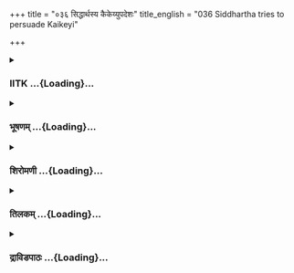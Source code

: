 +++
title = "०३६ सिद्धार्थस्य कैकेय्युपदेशः"
title_english = "036 Siddhartha tries to persuade Kaikeyi"

+++
<div caption="श्रीराम-हरिसीताराममूर्ति-घनपाठिभ्यां वचनम्" class="audioEmbed" src="https://archive.org/download/Ramayana-recitation-Sriram-harisItArAmamUrti-Ghanapaati-v2/Kanda_2/Kanda_2_AYK-036-Sidhdhardasya_Kaikeyyupadeshaha.mp3"></div>

<div class="js_include collapsed" newlevelforh1="3" title="IITK" unfilled url="/purANam/rAmAyaNam/audIchya-pAThaH/iitk/2_ayodhyAkANDam/03-nirgamaH/036_siddhArthasya_kaikeyyupadeshaH.md">
<details><summary><h3>IITK ...{Loading}...</h3></summary>

King Dasaratha orders four divisions of the army and a lot of wealth to
be sent with Rama --Kaikeyi objects --Siddhartha appeases Kaikeyi--the
king expresses his desire to accompany Rama to the forest.



#### श्लोकः
##### मूलम्
ततस्सुमन्त्रमैक्ष्वाकः पीडितोऽत्र प्रतिज्ञया।  
सबाष्पमतिनिश्श्वश्य जगादेदं पुनः पुनः॥2.36.1॥

##### शब्दार्थः
ततः then, अत्र in this matter, प्रतिज्ञया by the promise, पीडितः afflicted, ऐक्ष्वाकः descendant of Ikshvaku, Dasaratha, सबाष्पं with tears, अतिनिश्श्वस्य sighing deeply, सुमन्त्रम् to Sumantra, पुनः पुनः again and again, इदम् these words, जगाद  uttered.

##### आङ्ग्लानुवादः
Afflicted on account of the promise he had made, Dasaratha, descendant of the Ikshvakus heaved deep sighs again and again and with his eyes full of tears uttered these words to Sumantraः



#### श्लोकः
##### मूलम्
सूत रत्नसुसम्पूर्णा चतुर्विधबला चमूः।  
राघवस्यानुयात्रार्थं क्षिप्रं प्रतिविधीयताम्॥2.36.2॥

##### शब्दार्थः
सूत O charioteer, राघवस्य Rama's, अनुयात्रार्थम् to follow him in his journey, रत्नसुसम्पूर्णा  including gems, चतुर्विधबला four divisions of, चमूः the army, क्षिप्रम् immediately, प्रतिविधीयताम् be arranged.

##### आङ्ग्लानुवादः
O Sumantra arrange immediately four divisions of the army, wellequipped with  precious stones to escort Rama in his journey to (the forest).



#### श्लोकः
##### मूलम्
रूपाजीवाश्च वादिन्यो वणिजश्च महाधनाः।  
शोभयन्तु कुमारस्य वाहिनीं सुप्रसारिताः॥2.36.3॥

##### शब्दार्थः
वादिन्यः sweettongued, रूपाजीवाश्च beautiful courtesans, महाधनाः affluent, वणिजश्च  
merchants, सुप्रसारिताः with wellspread merchandise, कुमारस्य son's,  वाहिनीम् army, शोभयन्तु make it graceful.

##### आङ्ग्लानुवादः
Let the sweettongued courtesans, opulent merchants with well spreadout merchandise make the army of my son graceful.



#### श्लोकः
##### मूलम्
ये चैनमुपजीवन्ति रमते यैश्च वीर्यतः।  
तेषां बहुविधं दत्त्वा तानप्यत्र नियोजय ॥2.38.4॥

##### शब्दार्थः
ये च whoever, एनम् this (Rama), उपजीवन्ति depend for living, वीर्यतः gallantry, यैश्च with whom, रमते used to sport, तेषाम् of all of them, बहुविधम् several kinds (of wealth), दत्त्वा having given (incentives), तान् all of them, अत्र in this entourage, नियोजय employ.

##### आङ्ग्लानुवादः
Bestow immense wealth on those who depended on Rama for their living and on the gallant youths with whom he used to sport. Send them along with the entourage.



#### श्लोकः
##### मूलम्
आयुधानि च मुख्यानि नागरा श्शकटानि च।  
अनुगच्छन्तु काकुत्स्थं व्याधाश्चारण्य गोचराः॥2.36.5॥

##### शब्दार्थः
मुख्यानि main, आयुधानि च weapons, नागराः citizens, शकटानि च carts and carriages, आरण्यगोचराः wanderers in the forest, व्याधश्च fowlers, काकुत्स्थम् Rama, अनुगच्छन्तु follow.

##### आङ्ग्लानुवादः
Main weapons, citizens (bodyguards), carts, wanderers in the forest and fowlers wellacquainted with the forest shall follow Rama.



#### श्लोकः
##### मूलम्
निघ्नन् मृगान् कुञ्जरांश्च पिबंश्चारण्यकं मधु।  
नदीश्च विविधाः पश्यन्न राज्यस्य स्मरिष्यति॥2.36.6॥

##### शब्दार्थः
मृगान् antelopes, कुञ्जरांश्च elephants, निघ्नन् while slaying, आरण्यकम् available in the forest, मधु honey, पिबंश्च while drinking, विविधाः several, नदीश्च rivers, पश्यन् while beholding, राज्यस्य of kingdom, न स्मरिष्यति he will not recollect.

##### आङ्ग्लानुवादः
Hunting the elephants and antelopes, drinking forest honey, beholding several rivers on the way, Rama will not recollect the kingdom.



#### श्लोकः
##### मूलम्
धान्यकोशश्च यः कश्चिद्धनकोशश्च मामकः।  
तौ राममनुगच्छेतां वसन्तं निर्जने वने॥2.36.7॥

##### शब्दार्थः
यः whichever, मामकः mine, धान्यकोशः च granary, धनकोशः च the treasury, तौ those, निर्जने in the desolate, वने in forest, वसन्तं living, रामम् Rama, अनुगच्छेताम् both may follow.

##### आङ्ग्लानुवादः
Let the entire contents of my granary and treasury follow Rama wherever he lives in the desolate forest.



#### श्लोकः
##### मूलम्
यजन् पुण्येषु देशेषु विसृजं श्चाप्तदक्षिणाः।  
ऋषिभिश्च समागम्य प्रवत्स्यति सुखं वने॥2.36.8॥

##### शब्दार्थः
पुण्येषु holy, देशेषु places, यजन् while performing sacrifices, आप्तदक्षिणाः appropriate gifts,  विसृजंश्च liberally givng, ऋषिभिः with sages, समागम्य meeting, वने in the forest, सुखम् happily, प्रवत्स्यति he will live.

##### आङ्ग्लानुवादः
Performing sacrifices in the holy places and liberally giving appropriate gifts, Rama will live happily in the forest in the company of sages.



#### श्लोकः
##### मूलम्
भरतश्च महाबाहुरयोध्यां पालयिष्यति।  
सर्वकामैः सह श्रीमान् रामः संसाध्यतामिति ॥2.36.9॥

##### शब्दार्थः
महाबाहुः mightyarmed, भरतश्च Bharata also, अयोध्याम् to Ayodhya, पालयिष्यति will rule, श्रीमान्  auspicious, रामः Rama, सर्वकामैः सह with all objects of enjoyment, संसाध्यताम्  
furnish, इति thus spoke.

##### आङ्ग्लानुवादः
(While) mightyarmed Bharata will rule Ayodhya, Rama be furnished with all objects of enjoyment.



#### श्लोकः
##### मूलम्
एवं ब्रुवति काकुत्स्थे कैकेय्या भय मागतम्।  
मुखं चाप्यगमच्छोषं स्वरश्चापि न्यरुध्यत॥2.36.10॥

##### शब्दार्थः
काकुत्स्थे scion of the Kakutsthas (Dasaratha), एवम् in this way, ब्रुवति while saying, कैकेय्याः Kaikeyi, भयम् fear, आगतम् entered, मुखं चापि her face also, शोषम् dryness, आगमत् obtained, स्वरश्चापि even her voice, न्यरुध्यत choked.

##### आङ्ग्लानुवादः
While Dasaratha was saying these words, Kaikeyi was gripped by fear and her face looked pale. Even her voice got choked.



#### श्लोकः
##### मूलम्
सा विषण्णा च सन्त्रस्ता मुखेन परिशुष्यता।  
राजानमेवाभिमुखी कैकेयी वाक्यमब्रवीत्॥2.36.11॥

##### शब्दार्थः
सा कैकेयी Kaikeyi, विषण्णा च dejected, सन्त्रस्ता frightened, परिशुष्यता  drying up, मुखेन with countenance, राजानमेव to the king alone, अभिमुखी facing the king, वाक्यम् words, अब्रवीत् spoke.

##### आङ्ग्लानुवादः
The dejected and frightened Kaikeyi with a dry countenance, looked at the king and saidः



#### श्लोकः
##### मूलम्
राज्यं गतजनं साधो पीतमण्डां सुरामिव।  
निरास्वाद्यतमं शून्यं भरतो नाभिपत्स्यते॥2.36.12॥

##### शब्दार्थः
साधो O virtuous one, गतजनम् abandoned by men, शून्यम् empty (of wealth), निरास्वाद्यतमम्  incapable of being tasted (enjoyed), राज्यम् kingdom, पीतमण्डाम् essence evaporated, सुराम् इव like wine, भरतः Bharata, नाभिपत्स्यते will not receive.

##### आङ्ग्लानुवादः
O virtuous king Bharata will not take charge of the kingdom abandoned by men, drained of wealth and incapable of being enjoyed, like wine with its essence evaporated.



#### श्लोकः
##### मूलम्
कैकेय्यां मुक्तलज्जायां वदन्त्यामतिदारुणाम्।  
राजा दशरथो वाक्यमुवाचायतलोचनाम्॥2.36.13॥

##### शब्दार्थः
कैकेय्याम् when Kaikeyi, मुक्तलज्जायाम् shameless, अतिदारुणम् terribly cruel, वदन्त्याम्  speaking, राजा king, दशरथः Dasaratha, आयतलोचनाम् largeeyed woman, वाक्यम् these words, उवाच said.

##### आङ्ग्लानुवादः
King Dasaratha heard the terribly cruel and shameless words of that largeeyed Kaikeyi, and saidः



#### श्लोकः
##### मूलम्
वहन्तं किं तुदसि मां नियुज्य धुरि माऽहिते।  
अनार्ये कृत्यमारब्धं किं न पूर्वमुपारुधः॥2.36.14॥

##### शब्दार्थः
हिते O brutal one, मा me, धुरि in the yoke, नियुज्य having yoked, वहन्तम् while drawing, किम् why, माम् me, तुदसि goading, अनार्ये O vile one, आरब्धम् commenced, कृत्यम् act, पूर्वम् earlier, किम् why, न उपारुधः did not prevent.

##### आङ्ग्लानुवादः
O brutal Kaikeyi, you fastened me to the yoke and when I am drawing forward, why do you beat me? O vile woman why did  you not prevent me in the beginning itself?



#### श्लोकः
##### मूलम्
तस्यैतत्क्रोधसंयुक्तमुक्तं श्रुत्वा वराङ्गना।  
कैकेयी द्विगुणं क्रुद्धा राजानमिदमब्रवीत्॥2.36.15॥

##### शब्दार्थः
वराङ्गना that lovely woman, कैकेयी Kaikeyi, क्रोधसंयुक्तम् wrathful, तस्य that Dasaratha's, उक्तम् uttered, एतत् all these words, श्रुत्वा having heard, द्विगुणम् doubled, कृद्धा furious, राजानम् to the king, इदम् these words, अब्रवीत् spoke.

##### आङ्ग्लानुवादः
At these wrathful words of Dasaratha, Kaikeyi with redoubled fury replied to the kingः



#### श्लोकः
##### मूलम्
वैव वंशे सगरो ज्येष्ठं पुत्रमुपारुधत्।  
असमञ्ज इति ख्यातं तथायं गन्तुमर्हति॥2.36.16॥

##### शब्दार्थः
तव in your, वंशे एव dynasty itself, सगरः Sagara, असमञ्जः इति as Asamanjasa, ख्यातम्  wellknown, ज्येष्ठपुत्रम् eldest son, उपारुधत् was prevented (from assuming the kingdom),  अयम् this Rama also, तथा in the same way, गन्तुम् to go, अर्हति is worthy of.

##### आङ्ग्लानुवादः
In your own dynasty  king Sagara prevented his wellknown eldest son Asamanjasa (from enjoying the kingdom). Rama also should depart in the same manner.



#### श्लोकः
##### मूलम्
एवमुक्तो धिगित्येव राजा दशरथोऽब्रवीत्।  
व्रीडितश्च जनस्सर्वस् सा च तं नावबुध्यत॥2.36.17॥

##### शब्दार्थः
एवम् in this way, उक्तः having been told, राजा king, दशरथः Dasaratha, धिक् इत्येव             'shame' only, अब्रवीत् said, सर्वः all, जनः people, व्रीडितः were ashamed, सा च Kaikeyi, तम् that one, नावबुध्यत did not perceive.

##### आङ्ग्लानुवादः
Hearing the words of Kaikeyi, Dasaratha could say only 'shame'. All the people felt ashamed, but Kaikeyi could not understand this.



#### श्लोकः
##### मूलम्
तत्र वृद्धो महामात्रस्सिद्धार्थो नाम नामतः।  
शुचिर्बहुमतो राज्ञः कैकेयी मिदमब्रवीत्॥2.38.18॥

##### शब्दार्थः
तत्र present there, वृद्धः the aged, नामतः by name, सिद्धार्थो नाम named Siddartha, शुचिः holy, राज्ञः king, बहुमतः favourite, महामात्रः minister, कैकेयीम् to Kaikeyi, इदम् this, अब्रवीत् spoke.

##### आङ्ग्लानुवादः
An aged minister named Siddhartha who justified his name, highly respected by the king said this to Kaikeyiः



#### श्लोकः
##### मूलम्
असमञ्जो गृहीत्वा तु क्रीडतः पथि बालकान्।  
सरय्वाः प्रक्षिपन्नप्सु रमते तेन दुर्मतिः॥2.36.19॥

##### शब्दार्थः
दुर्मतिः wickedminded, असमञ्जः तु as for Asamanjasa, पथि on the street, क्रीडतः playing,  
बालकान् children, गृहीत्वा seizing, सरय्वाः Sarayu's, अप्सु in waters, प्रक्षिपन् while hurling, तेन with that, रमते amused.

##### आङ्ग्लानुवादः
That wickedminded Asamanjasa used to seize the children playing on the street and amuse himself by hurling them in the waters of river Sarayu.



#### श्लोकः
##### मूलम्
तं दृष्ट्वा नागरास् सर्वे कृद्धा राजानमब्रुवन्।  
असमञ्जं वृणीष्वैकमस्मान्वा राष्ट्रवर्धन॥2.36.20॥

##### शब्दार्थः
तम् them, दृष्ट्वा on watching, सर्वे all, नागराः people of the city, कृद्धाः enraged, राजानम् to the king, अब्रुवन् spoke, राष्ट्रवर्धन O enhancer of (prosperity of) the kingdom, एकम् one, असमञ्जम् Asamanjasa, अस्मान् वा or us, वृणीष्व choose.

##### आङ्ग्लानुवादः
Watching it, all the enraged citizens said to the king, 'O enhancer of the prosperity of the kingdom, either you choose Asamanjasa or us'.



#### श्लोकः
##### मूलम्
तानुवाच ततो राजा किन्निमित्तमिदं भयम्।  
ताश्चापि राज्ञा सम्पृष्टा वाक्यं प्रकृतयोऽब्रुवन्॥2.36.21॥

##### शब्दार्थः
ततः then, राजा king, तान् to them, उवाच said, इदं भयम् this fear, किन्निमित्तम्  why?, राज्ञा by the king, सम्पृष्टाः having been asked, ताः those, प्रकृतयश्चापि subjects also, वाक्यम् these words, अब्रुवन् said.

##### आङ्ग्लानुवादः
The king  then asked them, 'Why this fear?'. And the citizens respondedः



#### श्लोकः
##### मूलम्
डक्रीडतस्त्वेष नः पुत्रान् बालानुद्भ्रान्तचेतनः।  
सरय्वां प्रक्षिपन्मौर्ख्यादतुलां प्रीतिमश्नुते॥2.36.22॥

##### शब्दार्थः
उद्भ्रान्तचेतनः with an insane mind, एषः this one, क्रीडतः while playing, बालान् young ones, नः our, पुत्रान् sons, सरय्वाम् in Sarayu river, प्रक्षिपन् while throwing, मौर्ख्यात् in his insanity, अतुलाम्  incomparable, प्रीतिम् pleasure, अश्नुते deriving.

##### आङ्ग्लानुवादः
That insane (Asamanjasa) while throwing our children who were playing around into Sarayu river in his insanity derived incomparable pleasure'.



#### श्लोकः
##### मूलम्
स तासां वचनं श्रुत्वा प्रकृतीनां नराधिपः।  
तं तत्याजाहितं पुत्रं तेषां प्रियचिकीर्षया॥2.36.23॥

##### शब्दार्थः
सः नराधिपः that  king, तेषां प्रकृतीनाम् of those subjects, वचनम् words, श्रुत्वा having heard,  तासाम् to all of them, प्रियचिकीर्षया with the intention of pleasing them, अहितम् malevolent, तं पुत्रम् that son, तत्याज banished.

##### आङ्ग्लानुवादः
That king (Sagara) heard the words of the citizens and with the intention of doing good to them, banished that malevolent son.



#### श्लोकः
##### मूलम्
तं यानं शीघ्रमारोप्य सभार्यं सपरिच्छदम्।  
यावज्जीवं विवास्योऽयमिति स्वानन्वशात्पिता॥2.36.24॥

##### शब्दार्थः
पिता father, Sagara, भार्यम् to (his sons's) wife, सपरिच्छदम् with the clothes on them (then their, तम् him, शीघ्रम् without delay, यानम् in a carriage, आरोप्य got him placed, अयम् this one, यावज्जीवम् for life, विवास्यः इति shall be banished, स्वान् his servants, अन्वशात् ordered.

##### आङ्ग्लानुवादः
Then the father made him and his wife climb a carriage with the clothes they had at the time on them and at once ordered his servants to banish him for life.



#### श्लोकः
##### मूलम्
स फालपिटकं गृह्य गिरिदुर्गाण्यलोडयत्।  
दिशस् सर्वास्त्वनुचरन् स यथा पापकर्मकृत्॥2.36.25॥

##### शब्दार्थः
सः he, पापकर्मकृत् यथा like an evildoer, सर्वाः all, दिशः directions, अनुचरन् wandering about,  
सः he, फालपिटकम् a spade and a basket, गृह्य holding, गिरिदुर्गाणि impenetrable mountains, अलोडयत् spent digging.

##### आङ्ग्लानुवादः
Like an evildoer wandering about in different directions, holding a spade and a basket in his hand, he went about digging the impenetrable mountains.



#### श्लोकः
##### मूलम्
इत्येनमत्यजद्राजा सगरो वै सुधार्मिकः।  
रामः किमकरोत्पापं येनैवमुपरुध्यते॥2.36.26॥

##### शब्दार्थः
सुधार्मिकः highly righteous, सगरः राजा king Sagara, इति thus, एनम् him, अत्यजत् abandoned, रामः Rama, किं पापम् what sin, अकरोत् has committed, येन by which, एवम् this way,  उपरुध्यते should be banished.

##### आङ्ग्लानुवादः
Highly righteous king Sagara thus banished his son. What sin has Rama committed to secure a similar banishment?



#### श्लोकः
##### मूलम्
न हि कञ्चन पश्यामो राघवस्यागुणं वयम्।  
दुर्लभो ह्यस्य निरय श्शशाङ्कस्येव कल्मषम्॥2.36.27॥

##### शब्दार्थः
वयम् we, राघवस्य Rama's, अवगुणम् fault, कञ्चन even a little, न पश्यामः हि we do not see, शशाङ्कस्य moon's, कल्मषम् इव like stain, अस्य for this Rama, निरयः hell (blemish), दुर्लभः is difficult to find

##### आङ्ग्लानुवादः
We see no fault in Rama. Unlike the stain in the Moon it is difficult to find any  blemish in him.



#### श्लोकः
##### मूलम्
अथवा देवि दोषं त्वं कञ्चित्पश्यसि राघवे।  
तमद्य ब्रूहि तत्वेन तदा रामो विवास्यताम्॥2.36.28॥

##### शब्दार्थः
अथवा nevertheless, देवि Devi (Kaikeyi), त्वम् you, राघवे in the scion of the Raghu race (Rama), कञ्चित् the little, दोषम् fault, पश्यसि see, तम् about him, अद्य now, तत्त्वेन truly, ब्रूहि speak, तदा then, रामः Rama, विवास्यताम् will be exiled.

##### आङ्ग्लानुवादः
O Kaikeyi speak truly if you find any fault in this scion of the Raghu race (Rama). Then he will be exiled.



#### श्लोकः
##### मूलम्
अदुष्टस्य हि संत्यागः सत्पथे निरतस्य च।  
निर्दहेदपि शक्रस्य द्युतिं धर्मनिरोधनात्।2.36.29॥

##### शब्दार्थः
अदुष्टस्य of an innocent, सत्पथे on the righteous path, निरतस्य च engaged in, संत्यागः  banishment, धर्मनिरोधनात् by restraining righteousness, शक्रस्य अपि even Indra's, द्युतिम्  brilliance, निर्दहेत् will be destroyed.

##### आङ्ग्लानुवादः
The act of banishment of an innocent one walking the righteous path is like destroying the brilliance of Indra by restraining his righteousness.



#### श्लोकः
##### मूलम्
तदलं देवि रामस्य श्रिया विहतया त्वया।  
लोकतोऽपि हि ते रक्ष्यः परिवादः शुभानने॥2.36.30॥

##### शब्दार्थः
देवि Devi, तत् for that reason, त्वया by you, रामस्य Rama's, श्रिया with prosperity, विहतया has been ruined, अलम् enough, शुभानने O one of auspicious countenance, ते to you, लोकतः in the world, परिवादः अपि censure also, रक्ष्यः हि is to be saved.

##### आङ्ग्लानुवादः
O Devi, there is no use obstructing Rama's prosperity. O one with an auspicious countenance, save yourself from the censure of the world.



#### श्लोकः
##### मूलम्
श्रुत्वा तु सिद्धार्थवचो राजा श्रान्ततरस्वनः।  
शोकोपहतया वाचा कैकेयीमिदमब्रवीत्॥2.36.31॥

##### शब्दार्थः
सिद्धार्थवचः Siddhartha's words, श्रुत्वा having heard, राजा king, श्रान्ततरस्वनः in progressively failing voice, शोकोपहतया griefstricken, वाचा words, कैकेयीम् to Kaikeyi, इदम् these words, अब्रवीत् spoke.

##### आङ्ग्लानुवादः
Having heard Siddhartha, the king, stricken with grief, said to Kaikeyi in a gradually  
feeble voice.



#### श्लोकः
##### मूलम्
एतद्वचो नेच्छसि पापवृत्ते हितं न जानासि ममात्मनो वा।  
आस्थाय मार्गं कृपणं कुचेष्टा चेष्टा हि ते साधुपथादपेता॥2.36.32॥

##### शब्दार्थः
पापवृत्ते O one of vicious behaviour, एतत् वचः all these words, नेच्छसि do not please you, कुचेष्टा  of wicked attempts, कृपणम् vile, मार्गम् path, आस्थाय having adopted, मम to me, आत्मनो वा or to  you also, हितम् good, न जानासि you do not know, ते to you, चेष्टा actions, साधुपथात् from the right path, अपेता devoid

##### आङ्ग्लानुवादः
O Kaikeyi of vicious behaviour, you do not aceept even the words of Siddhartha. You woman of wicked acts, having adopted vile ways, and abjured the right path cannot know what is good either for you or for me.



#### श्लोकः
##### मूलम्
अनुव्रजिष्याम्यहमद्य रामं  
राज्यं परित्यज्य सुखं धनं च।  
सहैव राज्ञा भरतेन च त्वं  
यथासुखं भुङ्क्ष्व चिराय राज्यम्॥2.36.33॥

##### शब्दार्थः
अहम् I, राज्यम् kingdom, सुखम् comfort, धनं च wealth, परित्यज्य forsaking, अद्य today, रामम् Rama, अनुव्रजिष्यामि shall follow, त्वम् you, राज्ञा with the king, भरतेन सहैव along with Bharata, यथासुखम् happily, चिराय for a long time, राज्यम् kingdom, भुङ्क्ष्व enjoy.

##### आङ्ग्लानुवादः
Abandoning this kingdom, these comforts and this wealth, I shall follow Rama. Enjoy the kingdom for a long time happily along with king Bharata.  

#### समाप्तिः
 श्रीमद्रामायणे वाल्मीकीय आदिकाव्ये अयोध्याकाण्डे षट्त्रिंशस्सर्गः॥  
Thus ends  the thirtysixth sarga of Ayodhyakanda of the holy Ramayana, the first epic composed by sage Valmiki.

</details>
</div>
<div class="js_include collapsed" newlevelforh1="3" title="भूषणम्" unfilled url="/purANam/rAmAyaNam/audIchya-pAThaH/TIkA/bhUShaNa_iitk/2_ayodhyAkANDam/03-nirgamaH/036_siddhArthasya_kaikeyyupadeshaH.md">
<details><summary><h3>भूषणम् ...{Loading}...</h3></summary>



ततः सुमन्त्रमैक्ष्वाकः पीडितो ऽत्र प्रतिज्ञया ।  

स बाष्पमतिनिश्वस्य जगादेदं पुनःपुनः  ॥  २।३६।१  ॥   

तत इत्यादि । ततः कैकेयीसम्मत्यभावानन्तरम् । अत्र वरदानविषये  ॥  २।३६।१
 ॥   

  

सूत रत्नसुसम्पूर्णा चतुर्विधबला चमूः ।  

राघवस्यानुयात्रार्थं क्षिप्रं प्रतिविधीयताम्  ॥  २।३६।२  ॥   

सूतेति । अनुयात्रार्थं प्रतिविधीयतां प्रेष्यताम्  ॥  २।३६।२  ॥   

  

रूपाजीवाश्च वादिन्यो वणिजश्चमहाधनाः ।  

शोभयन्तु कुमारस्य वाहिनीं सुप्रसारिताः  ॥  २।३६।३  ॥   

रूपाजीवा इति । रूपाजीवा वेश्याः । "वारस्त्री गणिका वेश्या रूपाजीवा"
इत्यमरः । वादिन्यः परचित्ताकर्षणचतुरवचनाः । सुप्रसारिताः शिबिरदेशे
पण्यपदार्थप्रसारणं कुर्वन्तः  ॥  २।३६।३  ॥   

  

ये चैनमुपजीवन्ति रमते यैश्च वीर्यतः ।  

तेषां बहुविधं दत्त्वा तान्यप्यत्र नियोजय  ॥  २।३६।४  ॥   

य इति । एनं रामं बहुविधं सुवर्णरत्नवस्त्रादिकम् । अत्र वाहिन्याम्  ॥ 
२।३६।४  ॥   

  

आयुधानि च मुख्यानि नागराः शकटानि च ।  

अनुगच्छन्तु काकुत्स्थं व्याधाश्चारण्यगोचराः  ॥  २।३५।५  ॥   

आयुधानीति । आयुधानि आयुधधराः । नागराः नगराजाः श्रेष्ठिनः । शकटानि
तैलघृतादिप्रापकाणि । व्याधाः वने मार्गदर्शिनः  ॥  २।३६।५  ॥   

  

निघ्नन् मृगान् कुञ्जरांश्च पिबंश्चारण्यकं मधु ।  

नदीश्च विविधाः पश्यन्न राज्यस्य स्मरिष्यति  ॥  २।३६।६  ॥   

निघ्नन्निति । राज्यस्येति "अधीगर्थदयेशां कर्मणि" इति षष्ठी  ॥  २।३६।६
 ॥   

  

धान्यकोशश्च यः कश्चिद्धनकोशश्च मामकः ।  

तौ राममनुगच्छेतां वसन्तं निर्जने वने  ॥  २।३६।७  ॥   

धान्यकोश इति । कोशो वासस्थानम् । अनुगच्छेतां गोण्युष्ट्रादिमुखेनेति शेषः
 ॥  २।३६।७  ॥   

  

यजन् पुण्येषु देशेषु विसृजंश्चाप्तदक्षिणाः ।  

ऋषिभिश्च समागम्य प्रवत्स्यति सुखं वने  ॥  २।३६।८  ॥   

यजन्निति । विसृजत् दददिति यावत् । दक्षिणाः यज्ञदक्षिणाः  ॥  २।३६।८  ॥   

  

भरतश्च महाबाहुरयोध्यां पालयिष्यति ।  

सर्वकामैः सह श्रीमान् रामः संसाध्यतामिति  ॥  २।३६।९  ॥   

एवं ब्रुवति काकुत्स्थे कैकेय्या भयमागतम् ।  

मुखं चाप्यगमच्छोषं स्वरश्चापि न्यरुध्यत  ॥  २।३६।१०  ॥   

भरत इति । अयोध्यां पालयिष्यतीति सोपालम्भोक्तिः । सर्वकामैः सह साध्यतां
प्रस्थाप्यताम् । इतिशब्दः नियोगसमाप्तिवाचकः  ॥  २।३६।९१०  ॥   

  

सा विषण्णा च सन्त्रस्ता मुखेन परिशुष्यता ।  

राजानमेवाभिमुखी कैकेयी वाक्यमब्रवीत्  ॥  २।३६।११  ॥   

सेति । मुखेनेत्युपलक्षणे तृतीया  ॥  २।३६।११  ॥   

  

राज्यं गतजनं साधो पीतमण्डां सुरामिव ।  

निरास्वाद्यतमं शून्यं भरतो नाभिपत्स्यते  ॥  २।३६।१२  ॥   

राज्यमिति । पीतमण्डां "मण्डं दधिभवं मस्तु" इति मण्डशब्दो यथा दधिसारवाचकः
तद्वदत्रापि मण्डशब्देन सुरासार उच्यते । साधो इति सहासोक्तिः ।
निरास्वाद्यतमं निर्गतभोग्यवस्तुयुक्तम्  ॥  २।३६।१२  ॥   

  

कैकेय्यां मुक्तलज्जायां वदन्त्यामतिदारुणम् ।  

राजा दशरथो वाक्यमुवाचायतलोचनाम्  ॥  २।३६।१३  ॥   

कैकेय्यामिति । आयतलोचनामिति दैन्योक्तिमूलसौन्दर्योक्तिः  ॥  २।३६।१३  ॥   

  

वहन्तं किं तुदसि मां नियुज्य धुरि मा ऽहिते ।  

अनार्ये कृत्यमारब्धं किन्न पूर्वमुपारुधः  ॥  २।३६।१४  ॥   

वहन्तमिति । हे अहिते अहितकारिणि धुरि
वरदानहेतुकभरताभिषेचनरामविवासनरूपदुर्वहभारे । नियुज्य तथा वहन्तं मां
वत्सतरमिव किं तुदसि व्यथयसि, त्वदाज्ञप्तरामविवासनकारिणं किमर्थं पुनरपि
पीडयसीत्यर्थः । किमधुना पीड्यते ? पूर्वमेव भवता दत्तं खल्वित्यत्राह
अनार्य इति । हे अनार्ये आरब्धं कृत्यं सेनाप्रेषणादिकम् । पूर्वं
वरप्रार्थनाकाले किमर्थं नोपारुधः नोपरुद्धवती, न प्रार्थितवतीति यावत् ।
वरयाचनाकाले अनुद्घाटितत्वात् सेनाप्रेषणादिकं न निवर्त्तितव्यमिति भावः  ॥ 
२।३६।१४  ॥   

  

तस्यैतत् क्रोधसंयुक्तमुक्तं श्रुत्वा वराङ्गना ।  

कैकेयी द्विगुणं क्रुद्धा राजानमिदमब्रवीत्  ॥  २।३६।१५  ॥   

तस्येति । द्विगुणं क्रुद्धा प्रकारान्तरेण मदभिमतं विघटयतीति बहुतरं
क्रुद्धेत्यर्थः  ॥  २।३६।१५  ॥   

  

तवैव वंशे सगरो ज्येष्ठपुत्रमुपारुधत् ।  

असमञ्ज इति ख्यातं तथा ऽयं गन्तुमर्हति  ॥  २।३६।१६  ॥   

यद्यपि पूर्वमिदं न वृतं तथाप्यर्थसिद्धमित्याशयेनाह--तवैवेति । उपारुधदिति
निष्कासनमेवोच्यते । गन्तुमर्हतीति निर्देशात् तथायमिति निर्द्धन
एवेत्यर्थः  ॥  २।३६।१६  ॥   

  

एवमुक्तो धिगित्वेन राजा दशरथो ऽब्रवीत् ।  

व्रीडितश्च जनः सर्वः सा च तं नावबुध्यत  ॥  २।३६।१७  ॥   

एवमिति । प्रतिज्ञातातिरिक्तेपि चापलवतीं निन्दति । धिगिति । सा कैकेयी ।
तं व्रीडितं जनं नावबुध्यत नाजीगणत्  ॥  २।३६।१७  ॥   

  

तत्र वृद्धो महामात्रः सिद्धार्थो नाम नामतः ।  

शुचिर्बहुमतो राज्ञः कैकेयीमिदमब्रवीत्  ॥  २।३६।१८  ॥   

तत्रेति । महामात्रः प्रधानः । शुचिः अकुटिलः  ॥  २।३६।१८  ॥   

  

असमञ्जो गृहीत्वा तु क्रीडतः पथि दारकान् ।  

सरय्वाः प्रक्षिपन्नप्सु रमते तेन दुर्मतिः  ॥  २।३६।१९  ॥   

असमञ्ज इति । दाकान् बालकान् । तेन प्रक्षेपेण । सशब्दबुद्बुददजननेन हसन्
रमत इत्यर्थः  ॥  २।३६।१९  ॥   

  

तं दृष्ट्वा नागराः सर्वे क्रुद्धा राजानमब्रुवन् ।  

असमञ्जं वृणीष्वैकमस्मान् वा राष्ट्रवर्द्धन  ॥  २।३६।२०  ॥   

तमिति । वृणीष्व अत्र नगरे स्थापय  ॥  २।३६।२०  ॥   

  

तानुवाच ततो राजा किंनिमित्तमिदं भयम् ।  

ताश्चापि राज्ञा संपृष्टा वाक्यं प्रकृतयो ऽब्रुवन्  ॥  २।३६।२१  ॥   

तानिति । भयमित्यनन्तरमितिकरणं द्रष्टव्यम् । प्रकृतयः प्रजाः  ॥  २।३६।२१
 ॥   

  

क्रीडतस्त्वेष नः पुत्रान् बालानुद्भ्रान्तचेतनः ।  

सरय्वां प्रक्षिपन् मौर्ख्यादतुलां प्रीतिमश्नुते  ॥  २।३६।२२  ॥   

स तासां वचनं श्रुत्वा प्रकृतीनां नराधिपः ।  

तं तत्याजाहितं पुत्रं तासां प्रियचिकीर्षया  ॥  २।३६।२३  ॥   

क्रीडत इति । उद्भ्रान्तचेतनः भ्रान्तबुद्धिः  ॥  २।३६।२२२३  ॥   

  

तं यानं शीघ्रमारोप्य सभार्यं सपरिच्छदम् ।  

यावज्जीवं विवास्योयमिति स्वानन्वशात्पिता  ॥  २।३६।२४  ॥   

तमिति । अन्वशात् अनुशिष्टवान्  ॥  २।३६।२४  ॥   

  

स फालपिटकं गृह्य गिरिदुर्गाण्यलोलयत् ।  

दिशः सर्वास्त्वनुचरन् स यथा पापकर्मकृत्  ॥  २।३६।२५  ॥   

स फालेति । फालं मन्दमूलादिखननसाधनम् पिटका तद्धारणपात्रम् । एकवद्भावः ।
गृह्य गृहीत्वा । अलोलयत् कन्दमूलाद्यर्थम् अखनदित्यर्थः । यथा
पापकृत्तथाचरन् अलोलयदित्यन्वयः  ॥  २।३६।२५  ॥   

  

इत्येनमत्यजद्राजा सगरो वै सुधार्मिकः ।  

रामः किमकरोत्पापं येनैवमुपरुध्यते  ॥  २।३६।२६  ॥   

इतीति । उपरुध्यते विवास्यते  ॥  २।३६।२६  ॥   

  

न हि कञ्चन पश्यामो राघवस्यागुणं वयम् ।  

दुर्ल्लभो ह्यस्य निरयः शशाङ्कस्येव कल्मषम्  ॥  २।३६।२७  ॥   

अथवा देवि दोषं त्वं कंचित् पश्यसि राघवे ।  

तमद्य ब्रूहि तत्त्वेन ततो रामो विवास्यताम्  ॥  २।३६।२८  ॥   

अदुष्टस्य हि सन्त्यागः सत्पथे निरतस्य च ।  

निर्दहेदपि शक्रस्य द्युतिं धर्मनिरोधनात्  ॥  २।३६।२९  ॥   

न हीति । निरयः निरयहेतुभूतो दोषः  ॥  २।३६।२७२९  ॥   

  

तदलं देवि रामस्य श्रिया विहतया त्वया ।  

लोकतोपि हि ते रक्ष्यः परिवादः शुभानने  ॥  २।३६।३०  ॥   

तदिति । विहतया श्रिया अलम् अभिषेकविघातं मा कुर्वित्यर्थः । रक्ष्यः
परिहरणीयः । परिवादः निन्दा  ॥  २।३६।३०  ॥   

  

श्रुत्वा तु सिद्धार्थवचो राजा श्रान्ततरः स्वनः ।  

शोकोपहतया वाचा कैकेयीमिदमब्रवीत्  ॥  २।३६।३१  ॥   

श्रुत्वेति । श्रान्ततरः हीनतरः  ॥  २।३६।३१  ॥   

  

एतद्वचो नेच्छसि पापवृत्ते हितं न जानासि ममात्मनो वा ।  

आस्थाय मार्गं कृपणं कुचेष्टा चेष्टा हि ते साधुपथादपेता  ॥  २।३६।३२  ॥   

अनुव्रजिष्याम्यहमद्य रामं राज्यं परित्यज्य सुखं धनं च ।  

सहैव राज्ञा भरतेन च त्वं यथासुखं भुङ्क्ष्व चिराय राज्यम्  ॥  २।३६।३३  ॥   

एतदिति । एतद्वचः सिद्धार्थवचः । कृपणं कुत्सितमित्यर्थः । "कदर्ये
कृपणक्षुद्र" इत्यमरः । कुचेष्टेत्येतदुपपादयति चेष्टाहीति  ॥  २।३६।३२३३
 ॥   

  

इत्यार्षे श्रीरामायण्ो वाल्मीकीये आदिकाव्ये श्रीमदयोध्याकाण्डे
षङ्त्रिंशः सर्गः  ॥  ३६  ॥   

इति श्रीगो० श्रीरा० पीता० अयो० षट्त्रिंशः सर्गः  ॥  ३६  ॥   



</details>
</div>
<div class="js_include collapsed" newlevelforh1="3" title="शिरोमणी" unfilled url="/purANam/rAmAyaNam/audIchya-pAThaH/TIkA/shiromaNI_iitk/2_ayodhyAkANDam/03-nirgamaH/036_siddhArthasya_kaikeyyupadeshaH.md">
<details><summary><h3>शिरोमणी ...{Loading}...</h3></summary>



सुमन्त्रवचनश्रवणानन्तरकालिकं राजवृत्तमाह-- तत इत्यादिभिः । प्रतिज्ञया
राक्षसहननविषयकरामप्रतिश्रवेण स्वकृतरामाभिषेकप्रतिश्रवेण च पीडितः
ऐक्ष्वाको दशरथः सबाष्पं बाष्पसहितं यथा स्यात्तथा अतिनिःश्वस्येदं जगाद
कथयामास  ॥  २।३६।१  ॥   

  

तद्वचनमेवाह-- सूतेति । हे सूत रत्नसुसंपूर्णा नानारत्नव्याप्ता
चतुर्विधबला चतुर्विधानि रथादिचतुष्टयप्रकाराणि बलानि वीर्याणि यस्यां सा
चमूः सेना राघवस्य अनुयात्रार्थमनुगमनार्थं क्षिप्रं शीघ्रं प्रतिविधीयतां
प्रस्थाप्यताम्  ॥  २।३६।२  ॥   

  

रूपाजीवा इति । वादिन्यः रमणीयवचनशीलाः रूपाजीवा वेश्याः महाधनाः
प्रभूतधनवन्तः सुप्रसारिताः पण्याः द्रव्यप्रसारणचतुराश्च वणिजः वणिग्जातयः
कुमारस्य रामस्य वाहिनीं सेनां शोभयन्तु । वादिन्य इत्यस्य स्थाने शालिन्य
इति भूषणपाठः । "वारस्त्री गणिकावेश्या रूपाजीवा" इत्यमरः  ॥  २।३६।२,३  ॥   

  

ये इति । एनं राममुपजीवन्ति यैश्च सः वीर्यतः पराक्रमदर्शनादिना रमते तेषां
योग्यं बहुविधमनेकप्रकारधनं दत्त्वा तानपि अत्र रामसहगमने नियोजय
प्रेषयेत्यर्थः  ॥  २।३६।४  ॥   

  

आयुधानीति । मुख्यानि राममात्रग्रहणयोग्यानि आयुधानि बाणप्रभृतीनि नागराः
नगरवासिनः शकटानि च अरण्यकोविदाः वनविषयकातिज्ञानवन्तो व्याधाश्च
काकुत्स्थं राममनुगच्छन्तु  ॥  २।३६।५  ॥   

  

व्याधप्रेषणे प्रयोजनं वदन्नाह-- निघ्नन्निति । हननयोग्यानपि
मृगादीन्निघ्नन्निवर्तयन्नारण्यकं वनोद्भवं मधु अनेकविधपुष्परसं
पिबन्सन्राज्यं राजसुखं न संस्मरिष्यति । एतेन रामो विहारप्रियो ऽस्तीति
राजनिश्चयः सूचितः । प्रसिद्धश्च निपूर्वकहनः निवर्तनार्थकत्वं शिष्टं
निघ्नन्ति कम्पितमित्यादिना वेदभाष्ये तत्र वधो नार्थः ।
शब्दानामनित्यत्वापत्तेः । मतान्तरे ऽपि शब्दानां प्राणसम्बन्धाभावेन
प्राणावियोगानुकूलव्यापारार्थस्यात्रासम्भवात्  ॥  २।३६।६  ॥   

  

धान्येति । मामको मत्सम्बन्धी । एतेन रामसमीपं तज्जिगमिषा सूचिता  ॥  २।३६।७
 ॥   

  

कोशप्रेषणे प्रयोजनं वदन्नाह-- यजन्निति । आप्तदक्षिणाः
आचार्याद्युचितस्वर्णादीन् विसृजन् ददत् सन्वने सुखं प्रवत्स्यति  ॥  २।३६।८
 ॥   

  

नन्विह कः पालयितेत्यत आह-- भरत इति । महाबाहुर्भरतः अयोध्यां पालयिष्यति
अतः सर्वकामैः इच्छाविषयीभूतकृत्स्नपदार्थैर्युक्तो रामः संसाध्यतां
तदीप्सितगमनसिद्धिः संपाद्यतामित्यर्थः  ॥  २।३६।९  ॥   

  

एवमिति । काकुत्स्थे दशरथे एवमनेन प्रकारेण ब्रुवति कथयति सति कैकेय्या भयं
क्षुद्रराक्षसवधफलकनिखिलपरिवारगमनहेतुकलोकापवादभीतिमागतं प्राप्तमत एव मुखं
तस्याः आननं शोषमगमत् अत एव स्वरो ऽपि व्यरुध्यत  ॥  २।३६।१०  ॥   

  

सेति । सन्त्रस्ता
सैन्यगमननिवारणफलकस्वविज्ञापनाहेतुकसन्दिग्धराजकोपहेतुकोद्वेगविशिष्टा अत
एव विषण्णा उदासीनचित्ता अभिमुखी राजसम्मुखे स्थिता परिशुष्यता
मुखेनोपलक्षिता कैकेयी इदं वाक्यमब्रवीत्  ॥  २।३६।११  ॥   

  

तद्वचनमेवाह-- राज्यमिति । साधो हे प्रव्राजनसाधक गतजनं गताः जनाः
पित्रादयो यस्मात्तत एव शून्यं पित्रादिसामग्रीजातरहितमत एव
निरास्वाद्यतममास्वाद्यतमपित्रादिसम्माननादिसुखरहितं राज्यं भरतो न
अभिपत्स्यते प्राप्स्यते । तत्र दृष्टान्तः पीतमण्डां पीतसारां सुरां जना
इव किञ्च पीतः मण्डो दधिसारो यस्याः तां सुरां सुदत्तां दधिव्यक्तिमिव एतेन
भरतो ऽपि सहैव गन्तेति सूचितं तेन भवदादिरहितेनैव रामेण गन्तव्यमिति
व्यञ्जितम्  ॥  २।३६।१२  ॥   

  

कैकय्यामिति । कैकेय्यामतिदारुणं वियोगबोधकत्वेनातिदारुणत्वेन प्रतीयमानं
वाक्यं वदत्यामत एव मुक्तलज्जायां
मुक्तानैहिकामुष्मिकानुरागरहितान्परमहंसानपि लज्जयति तस्यां सत्यामायतलोचनं
कैकेयीं राजा दशरथ्ा उवाच  ॥  २।३६।१३  ॥   

  

तद्वाक्यमेवाह-- वहन्तमिति । धुरि धरणीभारभूते अनार्ये क्षुद्रे अहिते
धर्मविरोधित्वेन शत्रौ राक्षसजाते तद्विनाशार्थं मां राज्यलक्ष्मीं
सेनामित्यर्थः । वहन्तं प्रेषयन्तं मा मां किं तुदसि खेदयसि । ननु नाहं
तुदामि किन्तु प्रार्थयामीत्यत आह-- आरब्धं मदाज्ञया
सर्वजनकर्तृकप्रारम्भकर्मीभूतं कृत्यं कृतिनिष्पाद्यं
सेनागमनमित्यर्थापूर्वं मदाज्ञापनात्पूर्वकाले किं किमर्थं न उपारुधः
सैन्यादिभिर्न गन्तव्यमिति पूर्वमेव कुतो नोक्तमित्यर्थः  ॥  २।३६।१४  ॥   

  

तस्येति । क्रोधसंयुक्तं क्रोधहेतुकत्वेन प्रतीयमानं तस्य राज्ञः उक्तं
वचनं श्रुत्वा क्रुद्धा क्रुध् क्रोधं जहाति हायपति सा कैकेयी द्विगुणं
द्वौ रामविषयकस्नेहवृद्धिरामसत्यप्रतिज्ञत्वे गुणौ यस्मिन् तदिदं
भोगत्यागविषयककुलाचारप्रमाणबोधनपूर्वकसत्यप्रतिज्ञत्वबोधकं वचनं
राजानमब्रवीत्  ॥  २।३६।१५  ॥   

  

तद्वचनमेवाह-- तवेति । तव वंशे पूर्वपरम्परायामेव असमञ्ज इति ख्यातं
ज्येष्ठपुत्रमुपारुधत् तद्भोग्यभोगान्न्यवर्तयत् तथा राज्यभोगत्यागप्रकारेण
अयं रामो गन्तुमर्हति  ॥  २।३६।१६  ॥   

  

एवमिति । एवमनेन प्रकारेण केकय्या उक्तः राजा दशरथः धिक्
त्वद्दत्तदृष्टान्तमिति शेषः इत्येवाब्रवीद्रामगमननिवृत्तिप्रकारं
नाब्रवीदित्यर्थः । एतेन राज्ञो लज्जा जातेति व्यक्तमत एव सर्वो जनः
व्रीडितः राजव्रीडितत्वदर्शनेन लज्जित आसीदिति शेषः । सा केकयी तं
राजकृतदृष्टान्तधिक्कारं नावबुध्यत अगणयत् पत्युक्तसर्वप्रकारवचनस्य
सह्यत्वान्न किञ्चिदब्रवीदित्यर्थः  ॥  २।३६।१७  ॥   

  

तत्रेति । तत्र राज्ञस्तूष्णीम्भावेन स्थितौ सत्यां नामतः सिद्धार्थः
सिद्धार्थनामेत्यर्थः । कैकेयीमिदं नाम प्रसिद्धमब्रवीत्  ॥  २।३६।१८  ॥   

  

तद्वचनमेवाह-- असमञ्ज इति । पथि मार्गे क्रीडतो
दारकान्बालान्प्रक्षिपन्सन्नास्ते इति शेषः । तेन प्रक्षेपेण
दुर्मतिरसमञ्जो रमते  ॥  २।३६।१९  ॥   

  

तमिति । तमसमञ्जकर्तृकबालक्षेपं दृष्ट्वा क्रुद्धनागराः अब्रुवन् ।
तद्वचनमेवाह-- असमञ्जमस्मान्वा वृणीष्व स्वीकुरु द्वयोरत्र स्थितौ निर्वाहो
न भवितेति तात्पर्यम्  ॥  २।३६।२०  ॥   

  

तानिति । इदं निर्वाहो न भवितेत्येतद्भयम् । भयं किंनिमित्तं किङ्कारणकमिति
राजा तान्नागरानुवाच राज्ञा सम्पृष्टाः ताः प्रकृतयः प्रजाः नागरा इत्यर्थः
वाक्यमब्रुवन्  ॥  २।३६।२१  ॥   

  

तद्वाक्यमेवाह-- क्रीडत इति । एषो ऽसमञ्जो
बालानल्पवयस्कान्मौर्ख्यात्क्रीडाकर्तृ़नत एवोद्भ्रान्तचेतसो
ऽनवस्थितचित्तान्नो ऽस्माकं पुत्रान्सरय्वां प्रक्षिपन्सन्नतुलां प्रीतिं
प्रसन्नतामश्नुते प्राप्तोति  ॥  २।३६।२२  ॥   

  

स इति । स नराधिपः सगरस्तासां प्रकृतीनां वचनं श्रुत्वा प्रकृतीनामहितं
तमसमञ्जं पुत्रं तत्याज  ॥  २।३६।२३  ॥   

  

त्यागप्रकारं बोधयन्नाह-- तमिति । सपरिच्छदं वनवासयोग्यसामग्रीसहितं
तमसमञ्जं यानमारोप्य यावज्जीवमयं विवास्यः वने स्थापनीय इति तान्
प्राप्तविवासनाधिकारान्पिता अन्वशादब्रवीत्  ॥  २।३६।२४  ॥   

  

सेति । फालं वनस्थोपभोग्यकन्दमूलादिखननसाधकं, पिटका
फलादिस्थापनयोग्यमञ्जूषाविशेषः तयोः समाहारद्वन्द्वः तेन सहितं
पितृप्रेषितसामग्रीजातमित्यर्थः । गृह्य गृहीत्वा सर्वाः दिशः अनुचरन्सन्
सः असमञ्जः गिरिदुर्गाणि अलोकयत् । तत्र दृष्टान्तः यथा पापकर्मकृत्
एतदुपमालङ्कारेण असमञ्जस्य पापकर्मकर्तृत्वाभावः सूचितः । तेन
स्वविषयकपित्रतिप्रीतिनिरसनार्थं जले बालप्रक्षेप इति  

सूचितं तेन तस्य विज्ञानि श्रेष्ठत्वं व्यक्तम्  ॥  २।३६।२५  ॥   

  

इतीति । सुधार्मिकः सगरः इति अनेन प्रकारेण एनमसमञ्जमत्यजत्
एवमसमञ्जोक्तिप्रकारेण रामः किं पापं पापाभासमकरोत् तेन हेतुभूतेन
उपरुध्यते तद्राज्यभोग इति शेषः  ॥  २।३६।२६  ॥   

  

ननु त्वमेव विचारयेत्यत आह-- नहीति । राघवस्य रामस्य कञ्चन अगुणं
गुणाविरोधि दोषकर्मेत्यर्थः । वयं न पश्यामः तत्र हेतुः शशाङ्कस्य
द्वितीयाचन्द्रस्य कल्मषमिव अस्य निरयः कल्मषं दुर्लभः नैवास्तीत्यर्थः  ॥ 
२।३६।२७ ॥   

  

अथवेति । अथवा तत्त्वेन त्वं पश्यसि चेद् ब्रूहि  ॥  २।३६।२८  ॥   

  

अदुष्टस्येति । अदुष्टस्येति दोषरहितस्य धर्मविरोधवान् धर्मविरोधबोधकः
सन्त्यागः शक्रस्यापि द्युतिं तेजः निर्दहेद्विनाशयेत्  ॥  २।३६।२९  ॥   

  

ननु किं रामधर्मविरोधकर्त्री त्वं मयि पश्यसि येनैवं वदसीत्यत आह-- तदिति ।
अविहतया नित्ययेत्यर्थः । श्रिया युक्तया त्वया लोकतो ऽपि रामस्य परिवादः
परिहासः हिते स्वकर्तृकशुभलोकप्राप्तये अरक्ष्यः परिहर्तव्य इत्यर्थः ।
एतेन तन्न कृतमित्येव त्वयि विरोधकर्त्रीत्वमिति ध्वनितं तेन रामविवासनं
किञ्चित्तद्दोषानुमापकं भवितेति सूचितं तेन स न विवासनीय इति प्रार्थना
बोधिता  ॥  २।३६।३०  ॥   

  

श्रुत्वेति । श्रान्ततरस्वरो राजा शोकोपहतया
निश्चितरामवियोगजनितशोकाक्रान्तया वाचा अब्रवीत्  ॥  २।३६।३१  ॥   

  

तद्वचनमेवाह-- एतदिति । पापरूपे राक्षसे कृपणं दुःखदं मार्गमास्थाय
निश्चित्य एतद्वचः सिद्धार्थवचनं ममात्मनो रामस्य हितं नैव जानासि । अत एव
नेच्छसि अतस्ते कुचेष्टा कुत्सितव्यापारत्वेन प्रतीयमाना चेष्टा व्यापारः
असाधुपथादपेता त्यक्ता शिष्टसम्मत एवायं पन्था इत्यर्थः । कुचेष्टाशब्दः
आचारक्विबन्तप्रकृतिककर्तृक्विबन्तः  ॥  २।३६।३२  ॥   

  

इदानीं स्वस्य रामवियोगासहिष्णुत्वं बोधयन्नाह-- अन्विति । राज्यादिकं
परित्यज्य अद्य अस्मिन् दिने राममनुव्रजिष्यामि सर्वे मन्त्रिणः त्वं च
चिराय बहुकालं प्रभूतं राज्यं सुखं यथा स्यात्तथा भुङ्क्ष्व पालय भुजो ऽनवन
इत्यस्याप्रवृत्तिस्तु सञ्ज्ञापूर्वकविधेरनित्यत्वादेतेन भरतं
क्षिप्रमानयेति सूचितम्  ॥  २।३६।३३  ॥   

  

इति श्रीमद्वाल्मीकीयरामायणव्याख्याने रामायणशिरोमणावयोध्याकाण्डे
षट्त्रिशः सर्गः  ॥  २।३६  ॥   

  

  



</details>
</div>
<div class="js_include collapsed" newlevelforh1="3" title="तिलकम्" unfilled url="/purANam/rAmAyaNam/audIchya-pAThaH/TIkA/tilaka_iitk/2_ayodhyAkANDam/03-nirgamaH/036_siddhArthasya_kaikeyyupadeshaH.md">
<details><summary><h3>तिलकम् ...{Loading}...</h3></summary>



एवं सुमन्त्रेण राजप्रतिज्ञाया मिथ्यात्वोक्तावपि राजा तस्या वास्तवत्वं
जानन्रामस्य वन एव सुखवासोपायमादिशति तत इति ।  

कैकेय्यनङ्गीकारानन्तरम् । प्रतिज्ञया कैकेयीमुद्दिश्य कृतया वास्तवया ।
इदं वक्ष्यमाणम्  ॥  २।३६।१  ॥   

  

चतुर्विधबला रथादिचतुर्विधबलवती चमूः सेना अनुयात्रार्थं सेवार्थं
प्रतिविधीयतां नियुज्यतां प्रस्थाप्यताम्  ॥  २।३६।२,३  ॥   

  

यैर्मल्लैः वीर्यतो वीर्यपरीक्षया रमत इत्यर्थः  ॥  २।३६।४  ॥   

  

नागरा जनाः । अरण्ये कोविदा अरण्यमर्मज्ञाः  ॥  २।३६।५  ॥   

  

राज्यं राज्यस्थितिम्  ॥  २।३६।६,७  ॥   

  

आप्तदक्षिणा उक्तदक्षिणाः  ॥  २।३६।८  ॥   

  

पालयिष्यतीति सोपालम्भोक्तिः संसाध्यतां प्रस्थाप्यताम्  ॥  २।३६।९  ॥   

  

स्वरश्च व्यरुध्यत रुद्धो जातः । भयकार्यमेतत्  ॥  २।३६।१०,११  ॥   

  

मण्डः सुरासारांशः । निरास्वाद्यं निर्गतास्वाद्यतमं शून्यमवस्तुकम्  ॥ 
२।३६।१२,१३  ॥   

  

हे अहिते मा मां धुरि दासवद्वरहेतुकरामविवासनभरताभिषेकरूपभारे नियुज्य तं च
भारं वहन्तं मां किं तुदसि व्यथयसि । हे अनार्ये यदिदानीमारब्धं कृत्यं
सार्वभौमभोगसहितस्य प्रस्थापनप्रतिबन्धरूपं तत्तादृशं गमनं पूर्वमेव
वनवासप्रार्थनकाल एव नोपारुधः सर्वं त्यक्त्वा केवलो यात्विति किं न
प्रार्थितवत्यसि तत एतन्निरोधे तव सामर्थ्यं नास्तीति भावः  

क्रुद्धदीनोक्तित्वात्सर्वदोषपरिहारः  ॥  २।३६।१४  ॥   

  

द्विगुणं क्रुद्धा प्रकारान्तरेण मत्प्रयोजनं नाशयतीत्याशयेन  ॥  २।३६।१५
 ॥   

  

पूर्वमनुक्तमपि केवलत्वं वनगमनत्वादेव सिद्धमिति दृष्टान्तबलेनाह तवैवेति ।
उपारुधत् राज्यभोगेभ्य इति शेषः  ॥  २।३६।१६  ॥   

  

एवमुक्तो ऽसमञ्जतुल्यतया गमन उक्तः स्वप्रतिश्रुतातिरिक्तप्रलापाद्राज्ञो
धिगित्युक्तिः जनः कैकेयीसेवकजनः सर्वस्वामिन्या असंबद्धप्रलापात्
नावबुध्यत क्रोधवशादिति भावः  ॥  २।३६।१७  ॥   

  

तद्वद्गमनस्य नात्र प्रसङ्ग इति महामात्र आह तत्रेति । महामात्रः प्रधानः
 ॥  २।३६।१८  ॥   

  

सरव्यामप्सु प्रक्षिपन्रमते तेन कारणेन दुर्मतिः सः न तादृशो ऽयमिति भावः
 ॥  २।३६।१९२२  ॥   

  

तं प्रकृतीनामहितं पुत्रं तत्याजेत्यन्वयः  ॥  २।३६।२३  ॥   

  

शीघ्रं यानमारोप्य स्वेच्छया गमने विलम्बकरणसंभवात् सपरिच्छदं
वनयोग्यफालपिटकादिपरिच्छदसहितं तान्विवासनाधिकारिणो ऽन्वशादुक्तवान्  ॥ 
२।३६।२४  ॥   

  

यथापापकर्मकृद्यथोक्तपापकर्मकृत्स फालसहितं पिटकं गृहीत्वा कन्दाद्यर्थं
सर्वा दिशः सर्वदिक्षु गिरिदुर्गाण्यनुचरन्भ्रममाणः कन्दाद्यलोकयत् ।
"सर्वा दिशस्त्वनुचरन्नतिष्ठत्पापकर्मकृत्" इति पाठे गिरिदुर्गाणि
वासार्थमेव विलोकयन्सर्वा दिशश्च कन्दाद्यर्थमनुचरन्नतिष्ठत् यावज्जीवं
निजापराधाद्वन इति शेषः  ॥  २।३६।२५ ॥   

  

प्रकृते तदप्रसङ्ग इत्याह-- रामः किमिति  ॥  २।३६।२६  ॥   

  

अगुणं दोषं व्यसनरूपं निरयः पापं कल्मषं मालिन्यम्  ॥  २।३६।२७२९  ॥   

  

त्वया विहतया रामस्य श्रिया तेन किंचित्फलमिति शेषः । भरतस्य
त्वदनुरूपमतित्वाभावात् तदलं वृथाश्रमेण हि यतो लोकतः प्राप्तः परिवादश्च
ते रक्ष्यः  

परिहार्यो भवति । एवं च लोकापवादमात्रमस्य फलं, नान्यत्किंचिदिति भावः  ॥ 
२।३६।३०,३१  ॥   

  

एतद्वचः सिद्धार्थवचः हि यतः कृपणं मार्गमास्थाय येयं त्वया कुचेष्टारूपा
चेष्टा कृता सा ताधुपथादपेता  ॥  २।३६।३२  ॥   

  

सर्वे चायोध्यावासिनो जनाः राज्ञा भरतेन च । चस्त्वर्थे  ॥  २।३६।३३  ॥   

  

इति श्रीरामाभिरामे श्रीरामीये रामायणतिलके वाल्मीकीय आदिकाव्ये
ऽयोध्याकाण्डे षट्त्रिंशः सर्गः  ॥  २।३६  ॥   

  

  



</details>
</div>
<div class="js_include collapsed" newlevelforh1="3" title="द्राविडपाठः" unfilled url="/purANam/rAmAyaNam/drAviDapAThaH/2_ayodhyAkANDam/03-nirgamaH/036_siddhArthasya_kaikeyyupadeshaH.md">
<details><summary><h3>द्राविडपाठः ...{Loading}...</h3></summary>



  
ततः सुमन्त्रमैक्ष्वाकः पीडितोऽत्र प्रतिज्ञया।  
स बाष्पमतिनिश्वस्य जगादेदं पुनःपुनः ॥ 2.36.1 ॥   
सूत रत्नसुसम्पूर्णा चतुर्विधबला चमूः।  
राघवस्यानुयात्रार्थं क्षिप्रं प्रतिविधीयताम् ॥ 2.36.2 ॥   
रूपाजीवाश्च वादिन्यो वणिजश्चमहाधनाः।  
शोभयन्तु कुमारस्य वाहिनीं सुप्रसारिताः ॥ 2.36.3 ॥   
ये चैनमुपजीवन्ति रमते यैश्च वीर्यतः।  
तेषां बहुविधं दत्त्वा तान्यप्यत्र नियोजय ॥ 2.36.4 ॥   
आयुधानि च मुख्यानि नागराः शकटानि च।  
अनुगच्छन्तु काकुत्स्थं व्याधाश्चारण्यगोचराः ॥ 2.36.5 ॥   
निघ्नन् मृगान् कुञ्जरांश्च पिबंश्चारण्यकं मधु।  
नदीश्च विविधाः पश्यन्न राज्यस्य स्मरिष्यति ॥ 2.36.6 ॥   
धान्यकोशश्च यः कश्चिद्धनकोशश्च मामकः।  
तौ राममनुगच्छेतां वसन्तं निर्जने वने ॥ 2.36.7 ॥   
यजन् पुण्येषु देशेषु विसृजंश्चाप्तदक्षिणाः।  
ऋषिभिश्च समागम्य प्रवत्स्यति सुखं वने ॥ 2.36.8 ॥   
भरतश्च महाबाहुरयोध्यां पालयिष्यति।  
सर्वकामैः सह श्रीमान् रामः संसाध्यतामिति ॥ 2.36.9 ॥   
एवं ब्रुवति काकुत्स्थे कैकेय्या भयमागतम्।  
मुखं चाप्यगमच्छोषं स्वरश्चापि न्यरुध्यत ॥ 2.36.10 ॥   
सा विषण्णा च सन्त्रस्ता मुखेन परिशुष्यता।  
राजानमेवाभिमुखी कैकेयी वाक्यमब्रवीत् ॥ 2.36.11 ॥   
राज्यं गतजनं साधो पीतमण्डां सुरामिव।  
निरास्वाद्यतमं शून्यं भरतो नाभिपत्स्यते ॥ 2.36.12 ॥   
कैकेय्यां मुक्तलज्जायां वदन्त्यामतिदारुणम्।  
राजा दशरथो वाक्यमुवाचायतलोचनाम् ॥ 2.36.13 ॥   
वहन्तं किं तुदसि मां नियुज्य धुरि माऽहिते।  
अनार्ये कृत्यमारब्धं किन्न पूर्वमुपारुधः ॥ 2.36.14 ॥   
तस्यैतत् क्रोधसंयुक्तमुक्तं श्रुत्वा वराङ्गना।  
कैकेयी द्विगुणं क्रुद्धा राजानमिदमब्रवीत् ॥ 2.36.15 ॥   
तवैव वंशे सगरो ज्येष्ठपुत्रमुपारुधत्।  
असमञ्ज इति ख्यातं तथाऽयं गन्तुमर्हति ॥ 2.36.16 ॥   
एवमुक्तो धिगित्वेन राजा दशरथोऽब्रवीत्।  
व्रीडितश्च जनः सर्वः सा च तं नावबुध्यत ॥ 2.36.17 ॥   
तत्र वृद्धो महामात्रः सिद्धार्थो नाम नामतः।  
शुचिर्बहुमतो राज्ञः कैकेयीमिदमब्रवीत् ॥ 2.36.18 ॥   
असमञ्जो गृहीत्वा तु क्रीडतः पथि दारकान्।  
सरय्वाः प्रक्षिपन्नप्सु रमते तेन दुर्मतिः ॥ 2.36.19 ॥   
तं दृष्ट्वा नागराः सर्वे क्रुद्धा राजानमब्रुवन्।  
असमञ्जं वृणीष्वैकमस्मान् वा राष्ट्रवर्द्धन ॥ 2.36.20 ॥   
तानुवाच ततो राजा किन्निमित्तमिदं भयम्।  
ताश्चापि राज्ञा सम्पृष्टा वाक्यं प्रकृतयोऽब्रुवन् ॥ 2.36.21 ॥   
क्रीडतस्त्वेष नः पुत्रान् बालानुद्भ्रान्तचेतनः।  
सरय्वां प्रक्षिपन् मौर्ख्यादतुलां प्रीतिमश्नुते ॥ 2.36.22 ॥   
स तासां वचनं श्रुत्वा प्रकृतीनां नराधिपः।  
तं तत्याजाहितं पुत्रं तासां प्रियचिकीर्षया ॥ 2.36.23 ॥   
तं यानं शीघ्रमारोप्य सभार्यं सपरिच्छदम्।  
यावज्जीवं विवास्योयमिति स्वानन्वशात्पिता ॥ 2.36.24 ॥   
स फालपिटकं गृह्य गिरिदुर्गाण्यलोलयत्।  
दिशः सर्वास्त्वनुचरन् स यथा पापकर्मकृत् ॥ 2.36.25 ॥   
इत्येनमत्यजद्राजा सगरो वै सुधार्मिकः।  
रामः किमकरोत्पापं येनैवमुपरुध्यते ॥ 2.36.26 ॥   
न हि कञ्चन पश्यामो राघवस्यागुणं वयम्।  
दुर्ल्लभो ह्यस्य निरयः शशाङ्कस्येव कल्मषम् ॥ 2.36.27 ॥   
अथवा देवि दोषं त्वं कञ्चित् पश्यसि राघवे।  
तमद्य ब्रूहि तत्त्वेन ततो रामो विवास्यताम् ॥ 2.36.28 ॥   
अदुष्टस्य हि सन्त्यागः सत्पथे निरतस्य च।  
निर्दहेदपि शक्रस्य द्युतिं धर्मनिरोधनात् ॥ 2.36.29 ॥   
तदलं देवि रामस्य श्रिया विहतया त्वया।  
लोकतोपि हि ते रक्ष्यः परिवादः शुभानने ॥ 2.36.30 ॥   
श्रुत्वा तु सिद्धार्थवचो राजा श्रान्ततरः स्वनः।  
शोकोपहतया वाचा कैकेयीमिदमब्रवीत् ॥ 2.36.31 ॥   
एतद्वचो नेच्छसि पापवृत्ते हितं न जानासि ममात्मनो वा।  
आस्थाय मार्गं कृपणं कुचेष्टा चेष्टा हि ते साधुपथादपेता ॥ 2.36.32 ॥   
अनुव्रजिष्याम्यहमद्य रामं राज्यं परित्यज्य सुखं धनं च।  
सहैव राज्ञा भरतेन च त्वं यथासुखं भुङ्क्ष्व चिराय राज्यम् ॥ 2.36.33 ॥   

</details>
</div>
